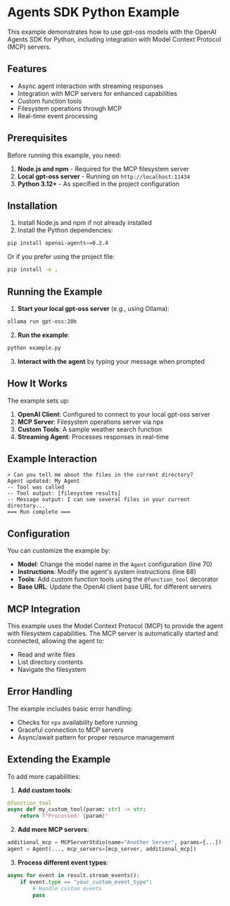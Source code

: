 # Agents SDK Python Example

This example demonstrates how to use gpt-oss models with the OpenAI Agents SDK for Python, including integration with Model Context Protocol (MCP) servers.

## Features

- Async agent interaction with streaming responses
- Integration with MCP servers for enhanced capabilities
- Custom function tools
- Filesystem operations through MCP
- Real-time event processing

## Prerequisites

Before running this example, you need:

1. **Node.js and npm** - Required for the MCP filesystem server
2. **Local gpt-oss server** - Running on `http://localhost:11434`
3. **Python 3.12+** - As specified in the project configuration

## Installation

1. Install Node.js and npm if not already installed
2. Install the Python dependencies:

```bash
pip install openai-agents>=0.2.4
```

Or if you prefer using the project file:

```bash
pip install -e .
```

## Running the Example

1. **Start your local gpt-oss server** (e.g., using Ollama):
```bash
ollama run gpt-oss:20b
```

2. **Run the example**:
```bash
python example.py
```

3. **Interact with the agent** by typing your message when prompted

## How It Works

The example sets up:

1. **OpenAI Client**: Configured to connect to your local gpt-oss server
2. **MCP Server**: Filesystem operations server via npx
3. **Custom Tools**: A sample weather search function
4. **Streaming Agent**: Processes responses in real-time

## Example Interaction

```
> Can you tell me about the files in the current directory?
Agent updated: My Agent
-- Tool was called
-- Tool output: [filesystem results]
-- Message output: I can see several files in your current directory...
=== Run complete ===
```

## Configuration

You can customize the example by:

- **Model**: Change the model name in the `Agent` configuration (line 70)
- **Instructions**: Modify the agent's system instructions (line 68)
- **Tools**: Add custom function tools using the `@function_tool` decorator
- **Base URL**: Update the OpenAI client base URL for different servers

## MCP Integration

This example uses the Model Context Protocol (MCP) to provide the agent with filesystem capabilities. The MCP server is automatically started and connected, allowing the agent to:

- Read and write files
- List directory contents
- Navigate the filesystem

## Error Handling

The example includes basic error handling:
- Checks for `npx` availability before running
- Graceful connection to MCP servers
- Async/await pattern for proper resource management

## Extending the Example

To add more capabilities:

1. **Add custom tools**:
```python
@function_tool
async def my_custom_tool(param: str) -> str:
    return f"Processed: {param}"
```

2. **Add more MCP servers**:
```python
additional_mcp = MCPServerStdio(name="Another Server", params={...})
agent = Agent(..., mcp_servers=[mcp_server, additional_mcp])
```

3. **Process different event types**:
```python
async for event in result.stream_events():
    if event.type == "your_custom_event_type":
        # Handle custom events
        pass
```